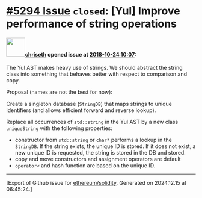# [\#5294 Issue](https://github.com/ethereum/solidity/issues/5294) `closed`: [Yul] Improve performance of string operations

#### <img src="https://avatars.githubusercontent.com/u/9073706?v=4" width="50">[chriseth](https://github.com/chriseth) opened issue at [2018-10-24 10:07](https://github.com/ethereum/solidity/issues/5294):

The Yul AST makes heavy use of strings. We should abstract the string class into something that behaves better with respect to comparison and copy.

Proposal (names are not the best for now):

Create a singleton database (`StringDB`) that maps strings to unique identifiers (and allows efficient forward and reverse lookup).

Replace all occurrences of `std::string` in the Yul AST by a new class `uniqueString` with the following properties:
 - constructor from `std::string` or `char*` performs a lookup in the `StringDB`. If the string exists, the unique ID is stored. If it does not exist, a new unique ID is requested, the string is stored in the DB and stored.
 - copy and move constructors and assignment operators are default
 - `operator<` and hash function are based on the unique ID.




-------------------------------------------------------------------------------



[Export of Github issue for [ethereum/solidity](https://github.com/ethereum/solidity). Generated on 2024.12.15 at 06:45:24.]
